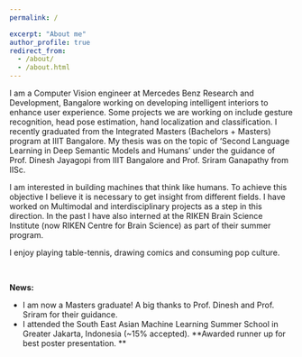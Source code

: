 ```yaml
---
permalink: /

excerpt: "About me"
author_profile: true
redirect_from: 
  - /about/
  - /about.html
---
```


I am a Computer Vision engineer at Mercedes Benz Research and Development, Bangalore working on developing intelligent interiors to enhance user experience. Some projects we are working on include gesture recognition, head pose estimation, hand localization and classification. I recently graduated from the Integrated Masters (Bachelors + Masters) program at IIIT Bangalore. My thesis was on the topic of ‘Second Language Learning in Deep Semantic Models and Humans’ under the guidance of Prof. Dinesh Jayagopi from IIIT Bangalore and Prof. Sriram Ganapathy from IISc.

I am interested in building machines that think like humans. To achieve this objective I believe it is necessary to get insight from different fields. I have worked on Multimodal and interdisciplinary projects as a step in this direction. In the past I have also interned at the RIKEN Brain Science Institute (now RIKEN Centre for Brain Science) as part of their summer program.  

I enjoy playing table-tennis, drawing comics and consuming pop culture.

<br/>

**News:**
* I am now a Masters graduate! A big thanks to Prof. Dinesh and Prof. Sriram for their guidance.
* I attended the South East Asian Machine Learning Summer School in Greater Jakarta, Indonesia (~15% accepted). **Awarded runner up for best poster presentation. **

